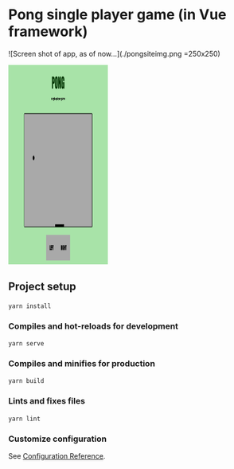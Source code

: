 # Pong single player game (in Vue framework)

![Screen shot of app, as of now...](./pongsiteimg.png =250x250)

<img src="./pongsiteimg.png" width="200" height="400" />

## Project setup
```
yarn install
```

### Compiles and hot-reloads for development
```
yarn serve
```

### Compiles and minifies for production
```
yarn build
```

### Lints and fixes files
```
yarn lint
```

### Customize configuration
See [Configuration Reference](https://cli.vuejs.org/config/).
